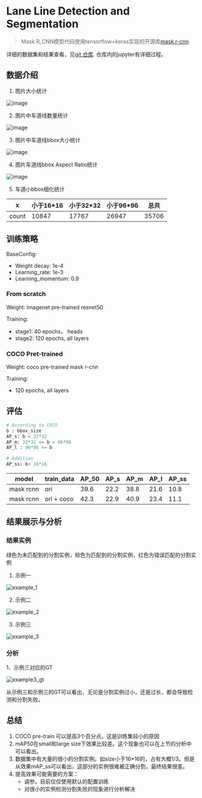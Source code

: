 # Lane Line Detection and Segmentation

> Mask R_CNN模型代码使用tensorflow+keras实现的开源库[mask r-cnn](https://github.com/matterport/Mask_RCNN)

详细的数据集和结果查看，见[git 仓库](https://bitbucket.org/chushan/carlanedetection/overview).
 仓库内的jupyter有详细过程。

## 数据介绍

1. 图片大小统计

![image](images/image_size.png)

2. 图片中车道线数量统计

![image](images/Line_num.png)

3. 图片中车道线bbox大小统计

![image](images/line_size.png)

4. 图片车道线bbox Aspect Ratio统计

![image](images/line_ratio.png)

5. 车道小bbox细化统计

x | 小于16*16 | 小于32*32 | 小于96*96|总共|
---|---|---|---|---
count|10847|17767|26947|35706


## 训练策略

BaseConfig:
- Weight decay: 1e-4
- Learning_rate: 1e-3
- Learning_momentum: 0.9

### From scratch
Weight: Imagenet pre-trained resnet50

Training:

- stage1:
    40 epochs， heads
- stage2: 
    120 epochs, all layers
    
### COCO Pret-trained
Weight: coco pre-trained mask r-cnn

Training:
- 120 epochs, all layers

## 评估
```python
# According to COCO
b : bbox_size
AP_s: b < 32*32
AP_m: 32*32 <= b < 96*96
AP_l : 96*96 <= b

# Addition
AP_ss: b< 16*16
```

 model| train_data| AP_50|AP_s|AP_m|AP_l | AP_ss
---|--- | --- | --- |--- | --- | --- 
mask rcnn | ori |39.6 |22.2 | 38.8|21.6 | 10.8
mask rcnn | ori + coco|42.3| 22.9|40.9|23.4|11.1



## 结果展示与分析

### 结果实例
绿色为未匹配到的分割实例，棕色为匹配到的分割实例，红色为错误匹配的分割实例

1. 示例一

![example_1](images/res1.png)

2. 示例二

![example_2](images/res2.png)

3. 示例三

![example_3](images/res3.png)

### 分析

1、示例三对应的GT

![example3_gt](images/res3gt.png)


从示例三和示例三的GT可以看出，无论是分割实例过小，还是过长，都会导致检测和分割失败。

## 总结

1. COCO pre-train 可以提高3个百分点。这是训练集较小的原因
2. mAP50在small和large size下效果比较差。这个现象也可以在上节的分析中可以看出。
3. 数据集中有大量的很小的分割实例。如size小于16*16的，占有大概1/3。但是从效果mAP_ss可以看出，这部分的实例很难被正确分割，最终结果很差。
4. 提高效果可能需要的方案：
    - 调参。目前仅仅使用默认的配置训练
    - 对很小的实例检测分割失败的现象进行分析解决